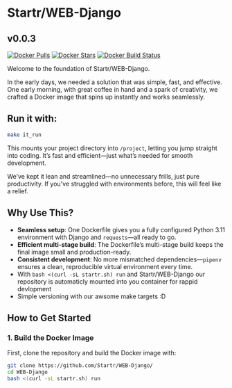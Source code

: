 # Startr/WEB-Django

## v0.0.3

[![Docker Pulls](https://img.shields.io/docker/pulls/startr/web-django.svg)](https://hub.docker.com/r/startr/web-django)
[![Docker Stars](https://img.shields.io/docker/stars/startr/web-django.svg)](https://hub.docker.com/r/startr/web-django)
[![Docker Build Status](https://img.shields.io/docker/cloud/build/startr/web-django.svg)](https://hub.docker.com/r/startr/web-django)

Welcome to the foundation of Startr/WEB-Django.

In the early days, we needed a solution that was simple, fast, and effective. One early morning, with great coffee in hand and a spark of creativity, we crafted a Docker image that spins up instantly and works seamlessly.

## Run it with:

```bash
make it_run
```

This mounts your project directory into `/project`, letting you jump straight into coding. It’s fast and efficient—just what’s needed for smooth development.

We’ve kept it lean and streamlined—no unnecessary frills, just pure productivity. If you've struggled with environments before, this will feel like a relief.

## Why Use This?

- **Seamless setup**: One Dockerfile gives you a fully configured Python 3.11 environment with Django and `requests`—all ready to go.
- **Efficient multi-stage build**: The Dockerfile’s multi-stage build keeps the final image small and production-ready.
- **Consistent development**: No more mismatched dependencies—`pipenv` ensures a clean, reproducible virtual environment every time.
- With `bash <(curl -sL startr.sh) run` and Startr/WEB-Django our
  repository is automaticly mounted into you container for rappid
 devlopment
- Simple versioning with our awsome make targets :D

## How to Get Started

### 1. Build the Docker Image

First, clone the repository and build the Docker image with:

```sh
git clone https://github.com/Startr/WEB-Django/
cd WEB-Django
bash <(curl -sL startr.sh) run
```


